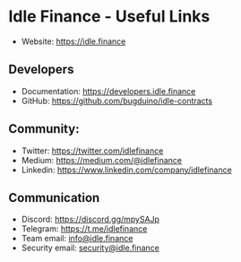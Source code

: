 # Idle Finance - Useful Links
- Website: https://idle.finance

## Developers
- Documentation: https://developers.idle.finance
- GitHub: https://github.com/bugduino/idle-contracts

## Community:
- Twitter: https://twitter.com/idlefinance
- Medium: https://medium.com/@idlefinance
- Linkedin: https://www.linkedin.com/company/idlefinance

## Communication
- Discord: https://discord.gg/mpySAJp
- Telegram: https://t.me/idlefinance
- Team email: <info@idle.finance>
- Security email: <security@idle.finance>